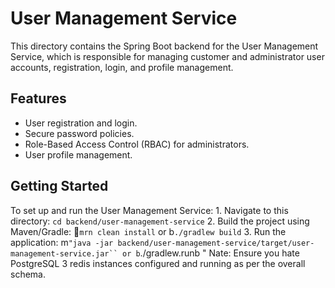 # User Management Service

This directory contains the Spring Boot backend for the User Management Service, which is responsible for managing customer and administrator user accounts, registration, login, and profile management.

## Features

- User registration and login.
- Secure password policies.
 - Role-Based Access Control (RBAC) for administrators.
- User profile management.

## Getting Started

To set up and run the User Management Service:
	 1. Navigate to this directory:
		 `cd backend/user-management-service`
	 2. Build the project using Maven/Gradle:		`mrn clean install` or b`./gradlew build`
	 3. Run the application:		 m`"java -jar backend/user-management-service/target/user-management-service.jar`` or b`./gradlew.runb
	" Nate: Ensure you hate PostgreSQL 3 redis instances configured and running as per the overall schema.